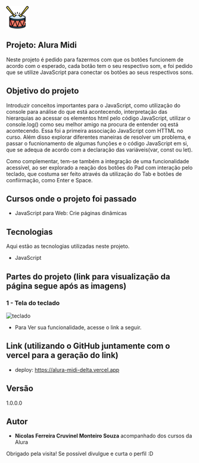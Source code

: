 <img src="https://github.com/NicolasFCruvinel/Trilha_Full_Stack/blob/main/Front-End/2.JavaScript%20para%20front%20end/1.Alura%20Midi/images/bateria.png" width="60px"/>

## Projeto: Alura Midi

Neste projeto é pedido para fazermos com que os botões funcionem de acordo com o esperado, cada botão tem o seu respectivo som, e foi pedido que se utilize JavaScript para conectar os botões ao seus respectivos sons.

## Objetivo do projeto

Introduzir conceitos importantes para o JavaScript, como utilização do console para análise do que está acontecendo, interpretação das hierarquias ao acessar os elementos html pelo código JavaScript, utilizar o console.log() como seu melhor amigo na procura de entender oq está acontecendo. Essa foi a primeira associação JavaScript com HTTML no curso.
Além disso explorar diferentes maneiras de resolver um problema, e passar o fucnionamento de algumas funções e o código JavaScript em si, que se adequa de acordo com a declaração das variáveis(var, const ou let).

Como complementar, tem-se também a integração de uma funcionalidade acessível, ao ser explorado a reação dos botões do Pad com interação pelo teclado, que costuma ser feito através da utilização do Tab e botões de confiirmação, como Enter e Space.

## Cursos onde o projeto foi passado

* JavaScript para Web: Crie páginas dinâmicas

## Tecnologias

Aqui estão as tecnologias utilizadas neste projeto.

* JavaScript


## Partes do projeto (link para visualização da página segue após as imagens)

### 1 - Tela do teclado
![teclado](https://github.com/NicolasFCruvinel/Alura_Midi/blob/main/images/img_README/Tela%20teclado.png)

* Para Ver sua funcionalidade, acesse o link a seguir.

## Link (utilizando o GitHub juntamente com o vercel para a geração do link)
  - deploy: https://alura-midi-delta.vercel.app


  ## Versão

  1.0.0.0


  ## Autor

  * **Nicolas Ferreira Cruvinel Monteiro Souza** acompanhado dos cursos da Alura 

 Obrigado pela visita! Se possível divulgue e curta o perfil :D
